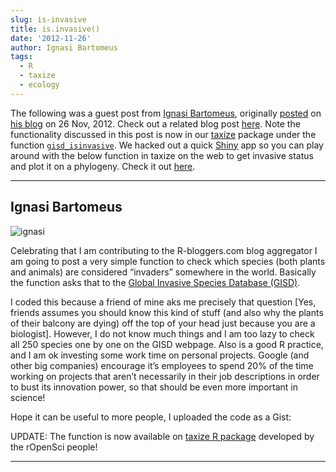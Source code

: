 ```yaml
---
slug: is-invasive
title: is.invasive()
date: '2012-11-26'
author: Ignasi Bartomeus
tags:
  - R
  - taxize
  - ecology
---
```


The following was a guest post from [Ignasi Bartomeus](http://www.bartomeus.cat/es/ignasi/), originally [posted](https://ibartomeus.wordpress.com/2012/11/26/is-invasive/) on [his blog](https://ibartomeus.wordpress.com/) on 26 Nov, 2012. Check out a related blog post [here](https://sckott.github.com/2012/12/is-invasive/). Note the functionality discussed in this post is now in our [taxize](https://github.com/ropensci/taxize_) package under the function [`gisd_isinvasive`](https://github.com/ropensci/taxize_/blob/master/R/gisd_isinvasive.R). We hacked out a quick [Shiny](https://www.rstudio.com/shiny/) app so you can play around with the below function in taxize on the web to get invasive status and plot it on a phylogeny. Check it out [here](http://glimmer.rstudio.com/ropensci/taxize_invasive/).

_____________

## Ignasi Bartomeus

![ignasi](/assets/blog-images/ignasi_bartomeus.png)


Celebrating that I am contributing to the R-bloggers.com blog aggregator I am going to post a very simple function to check which species (both plants and animals) are considered “invaders” somewhere in the world. Basically the function asks that to the [Global Invasive Species Database (GISD)](http://www.issg.org/database/welcome/).

I coded this because a friend of mine aks me precisely that question [Yes, friends assumes you should know this kind of stuff (and also why the plants of their balcony are dying) off the top of your head just because you are a biologist]. However, I do not know much things and I am too lazy to check all 250 species one by one on the GISD webpage. Also is a good R practice, and I am ok investing some work time on personal projects. Google (and other big companies) encourage it’s employees to spend 20% of the time working on projects that aren’t necessarily in their job descriptions in order to bust its innovation power, so that should be even more important in science!

Hope it can be useful to more people, I uploaded the code as a Gist:

<script src="https://gist.github.com/ibartomeus/4136068.js"></script>


UPDATE: The function is now available on [taxize R package](https://github.com/ropensci/taxize/) developed by the rOpenSci people!

___________
